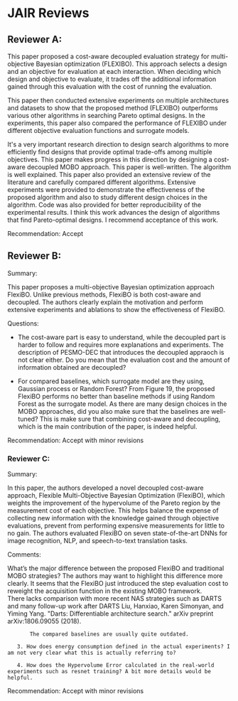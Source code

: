 # JAIR Reviews
## Reviewer A:

This paper proposed a cost-aware decoupled evaluation strategy for multi-objective Bayesian optimization (FLEXIBO). This approach selects a design and an objective for evaluation at each interaction. When deciding which design and objective to evaluate, it trades off the additional information gained through this evaluation with the cost of running the evaluation. 

This paper then conducted extensive experiments on multiple architectures and datasets to show that the proposed method (FLEXIBO) outperforms various other algorithms in searching Pareto optimal designs. In the experiments, this paper also compared the performance of FLEXIBO under different objective evaluation functions and surrogate models. 

It's a very important research direction to design search algorithms to more efficiently find designs that provide optimal trade-offs among multiple objectives. This paper makes progress in this direction by designing a cost-aware decoupled MOBO approach. This paper is well-written. The algorithm is well explained. This paper also provided an extensive review of the literature and carefully compared different algorithms. Extensive experiments were provided to demonstrate the effectiveness of the proposed algorithm and also to study different design choices in the algorithm. Code was also provided for better reproducibility of the experimental results. I think this work advances the design of algorithms that find Pareto-optimal designs. I recommend acceptance of this work. 

 

 

Recommendation: Accept


## Reviewer B:

Summary:

This paper proposes a multi-objective Bayesian optimization approach FlexiBO. Unlike previous methods, FlexiBO is both cost-aware and decoupled. The authors clearly explain the motivation and perform extensive experiments and ablations to show the effectiveness of FlexiBO.

Questions:

- The cost-aware part is easy to understand, while the decoupled part is harder to follow and requires more explanations and experiments. The description of PESMO-DEC that introduces the decoupled appraoch is not clear either. Do you mean that the evaluation cost and the amount of information obtained are decoupled?

- For compared baselines, which surrogate model are they using, Gaussian process or Random Forest? From Figure 19, the proposed FlexiBO performs no better than baseline methods if using Random Forest as the surrogate model. As there are many design choices in the MOBO approaches, did you also make sure that the baselines are well-tuned? This is make sure that combining cost-aware and decoupling, which is the main contribution of the paper, is indeed helpful.

Recommendation: Accept with minor revisions

### Reviewer C:

Summary:

In this paper, the authors developed a novel decoupled cost-aware approach, Flexible Multi-Objective Bayesian Optimization (FlexiBO), which weights the improvement of the hypervolume of the Pareto region by the measurement cost of each objective. This helps balance the expense of collecting new information with the knowledge gained through objective evaluations, prevent from performing expensive measurements for little to no gain. The authors evaluated FlexiBO on seven state-of-the-art DNNs for image recognition, NLP, and speech-to-text translation tasks.

 

Comments: 

What’s the major difference between the proposed FlexiBO and traditional MOBO strategies? The authors may want to highlight this difference more clearly. It seems that the FlexiBO just introduced the step evaluation cost to reweight the acquisition function in the existing MOBO framework.  
There lacks comparison with more recent NAS strategies such as DARTS and many follow-up work after DARTS
Liu, Hanxiao, Karen Simonyan, and Yiming Yang. "Darts: Differentiable architecture search." arXiv preprint arXiv:1806.09055 (2018).

           The compared baselines are usually quite outdated.

       3. How does energy consumption defined in the actual experiments? I am not very clear what this is actually referring to?

       4. How does the Hypervolume Error calculated in the real-world experiments such as resnet training? A bit more details would be helpful.

Recommendation: Accept with minor revisions

